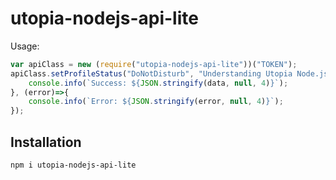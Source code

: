 # utopia-nodejs-api-lite

Usage: 
```javascript
var apiClass = new (require("utopia-nodejs-api-lite"))("TOKEN");
apiClass.setProfileStatus("DoNotDisturb", "Understanding Utopia Node.js API").then((data)=>{
    console.info(`Success: ${JSON.stringify(data, null, 4)}`);
}, (error)=>{
    console.info(`Error: ${JSON.stringify(error, null, 4)}`);
});
```

## Installation
`npm i utopia-nodejs-api-lite`